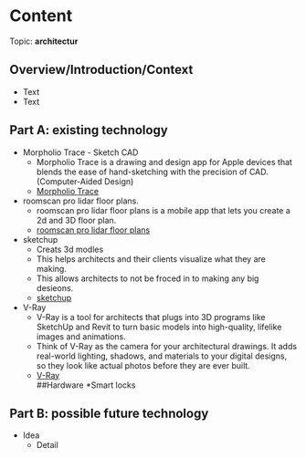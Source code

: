 # Content
Topic: **architectur**

## Overview/Introduction/Context
* Text
* Text

## Part A: existing technology
* Morpholio Trace - Sketch CAD</br>
  * Morpholio Trace is a drawing and design app for Apple devices that blends the ease of hand-sketching with the precision of CAD.(Computer-Aided Design)</br>
  * <a href="https://www.morpholioapps.com/trace/">Morpholio Trace</a> </br>
* roomscan pro lidar floor plans.</br>
  * roomscan pro lidar floor plans is a mobile app that lets you create a 2d and 3D floor plan.</br>
  * <a href="https://www.locometric.com/lidar">roomscan pro lidar floor plans</a></br>
* sketchup</br>
  * Creats 3d modles</br>
  * This helps architects and their clients visualize what they are making.</br>
  * This allows architects to not be froced in to making any big desieons.</br>
  * <a href="https://sketchup.trimble.com/en?srsltid=AfmBOoovYa6w9m8WV4grQM5_UrxgoIfjvAr9T0Xz9Wg_WXnyaAI9S26O">sketchup</a></br>
* V-Ray
  * V-Ray is a tool for architects that plugs into 3D programs like SketchUp and Revit to turn basic models into high-quality, lifelike images and animations.
  * Think of V-Ray as the camera for your architectural drawings. It adds real-world lighting, shadows, and materials to your digital designs, so they look like actual photos before they are ever built.
  * <a href="https://vray.us/?srsltid=AfmBOopBi0mza8gwSFzDY44l3y0e8hxOqkK6tsoXqd5Q-10O3Rm84AKg">V-Ray</a></br>
##Hardware
*Smart locks

## Part B: possible future technology
* Idea
  * Detail
